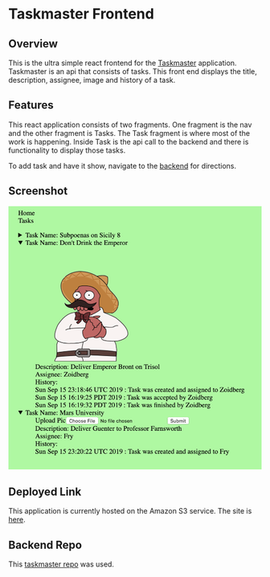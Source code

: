 # Taskmaster Frontend

## Overview

This is the ultra simple react frontend for the [Taskmaster](https://github.com/hotandfresh/taskmaster) application. Taskmaster is an api that consists of tasks. This front end displays the title, description, assignee, image and history of a task.

## Features

This react application consists of two fragments. One fragment is the nav and the other fragment is Tasks. The Task fragment is where most of the work is happening. Inside Task is the api call to the backend and there is functionality to display those tasks.

To add task and have it show, navigate to the [backend](https://github.com/hotandfresh/taskmaster) for directions.

## Screenshot

![home page](tasks.png)

## Deployed Link

This application is currently hosted on the Amazon S3 service. The site is [here](http://alltasks.s3-website-us-west-2.amazonaws.com/).

## Backend Repo

This [taskmaster repo](https://github.com/hotandfresh/taskmaster) was used.

